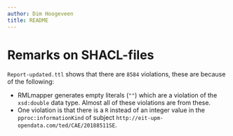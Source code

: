 ```yaml
---
author: Dim Hoogeveen
title: README
---
```


# Remarks on SHACL-files

`Report-updated.ttl` shows that there are `8584` violations, these are because of the following:

- RMLmapper generates empty literals (`""`) which are a violation of the `xsd:double` data type. Almost all of these violations are from these.
- One violation is that there is a `R` instead of an integer value in the `pproc:informationKind` of subject `http://eit-upm-opendata.com/ted/CAE/20188511SE`. 